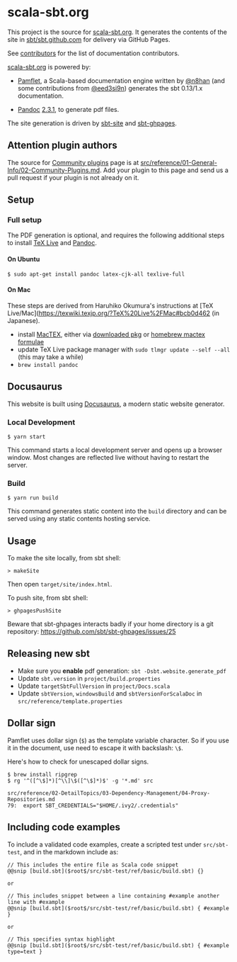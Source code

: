 scala-sbt.org
=============

This project is the source for [scala-sbt.org](https://www.scala-sbt.org). It generates the contents of the site in [sbt/sbt.github.com](@ghRepo) for delivery via GitHub Pages.

See [contributors](https://github.com/sbt/website/graphs/contributors) for the list of documentation contributors.

[scala-sbt.org](https://www.scala-sbt.org) is powered by:

* [Pamflet](http://www.foundweekends.org/pamflet/), a Scala-based documentation engine written by [@n8han][] (and some contributions from [@eed3si9n][]) generates the sbt 0.13/1.x documentation.

* [Pandoc](https://pandoc.org/) [2.3.1](https://pandoc.org/releases.html#pandoc-2.3.1-28-september-2018), to generate pdf files.

[@n8han]: https://github.com/n8han
[@eed3si9n]: https://github.com/eed3si9n

The site generation is driven by [sbt-site](https://github.com/sbt/sbt-site) and [sbt-ghpages](https://github.com/sbt/sbt-ghpages).

## Attention plugin authors

The source for [Community plugins](https://www.scala-sbt.org/release/docs/Community-Plugins.html) page is at [src/reference/01-General-Info/02-Community-Plugins.md](https://github.com/sbt/website/edit/develop/src/reference/01-General-Info/02-Community-Plugins.md).
Add your plugin to this page and send us a pull request if your plugin is not already on it.

## Setup

### Full setup

The PDF generation is optional, and requires the following additional steps to install 
[TeX Live](https://www.tug.org/texlive/) and [Pandoc](https://pandoc.org/).

#### On Ubuntu

```
$ sudo apt-get install pandoc latex-cjk-all texlive-full
```

#### On Mac

These steps are derived from Haruhiko Okumura's instructions at
[TeX Live/Mac](https://texwiki.texjp.org/?TeX%20Live%2FMac#bcb0d462 (in Japanese).

- install [MacTEX](http://www.tug.org/mactex), either via 
  [downloaded pkg](http://www.tug.org/mactex/mactex-download.html) or 
  [homebrew mactex formulae](https://formulae.brew.sh/cask/mactex)
- update TeX Live package manager with `sudo tlmgr update --self --all` (this may take a while)
- `brew install pandoc`

## Docusaurus

This website is built using [Docusaurus](https://docusaurus.io/), a modern static website generator.

### Local Development

```
$ yarn start
```

This command starts a local development server and opens up a browser window. Most changes are reflected live without having to restart the server.

### Build

```
$ yarn run build
```

This command generates static content into the `build` directory and can be served using any static contents hosting service.



## Usage

To make the site locally, from sbt shell:

```
> makeSite
```

Then open `target/site/index.html`.

To push site, from sbt shell:

```
> ghpagesPushSite
```

Beware that sbt-ghpages interacts badly if your home directory is a git repository: https://github.com/sbt/sbt-ghpages/issues/25

## Releasing new sbt

- Make sure you **enable** pdf generation: `sbt -Dsbt.website.generate_pdf`
- Update `sbt.version` in `project/build.properties`
- Update `targetSbtFullVersion` in `project/Docs.scala`
- Update `sbtVersion`, `windowsBuild` and `sbtVersionForScalaDoc` in `src/reference/template.properties`

## Dollar sign

Pamflet uses dollar sign (`$`) as the template variable character.
So if you use it in the document, use need to escape it with backslash: `\$`.

Here's how to check for unescaped dollar signs.

```
$ brew install ripgrep
$ rg '^([^\$]*)[^\\]\$([^\$]*)$' -g '*.md' src

src/reference/02-DetailTopics/03-Dependency-Management/04-Proxy-Repositories.md
79:  export SBT_CREDENTIALS="$HOME/.ivy2/.credentials"
```

## Including code examples

To include a validated code examples, create a scripted test under `src/sbt-test`,
and in the markdown include as:

```
// This includes the entire file as Scala code snippet
@@snip [build.sbt]($root$/src/sbt-test/ref/basic/build.sbt) {}

or

// This includes snippet between a line containing #example another line with #example
@@snip [build.sbt]($root$/src/sbt-test/ref/basic/build.sbt) { #example }

or

// This specifies syntax highlight
@@snip [build.sbt]($root$/src/sbt-test/ref/basic/build.sbt) { #example type=text }
```

